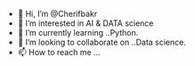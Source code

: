 - 👋 Hi, I’m @Cherifbakr
- 👀 I’m interested in AI & DATA science
- 🌱 I’m currently learning ..Python.
- 💞️ I’m looking to collaborate on ..Data science.
- 📫 How to reach me ...

<!---
Cherifbakr/Cherifbakr is a ✨ special ✨ repository because its `README.md` (this file) appears on your GitHub profile.
You can click the Preview link to take a look at your changes.
--->
